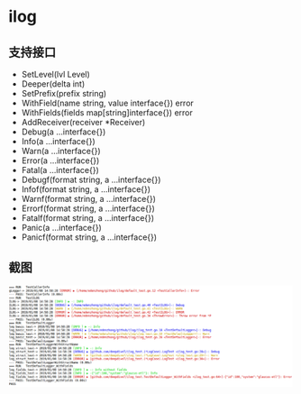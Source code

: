 # ilog
## 支持接口
- SetLevel(lvl Level)
- Deeper(delta int)
- SetPrefix(prefix string)
- WithField(name string, value interface{}) error
- WithFields(fields map\[string\]interface{}) error
- AddReceiver(receiver *Receiver)
- Debug(a ...interface{})
- Info(a ...interface{})
- Warn(a ...interface{})
- Error(a ...interface{})
- Fatal(a ...interface{})
- Debugf(format string, a ...interface{})
- Infof(format string, a ...interface{})
- Warnf(format string, a ...interface{})
- Errorf(format string, a ...interface{})
- Fatalf(format string, a ...interface{})
- Panic(a ...interface{})
- Panicf(format string, a ...interface{})

## 截图
![image](./ilog.png)
